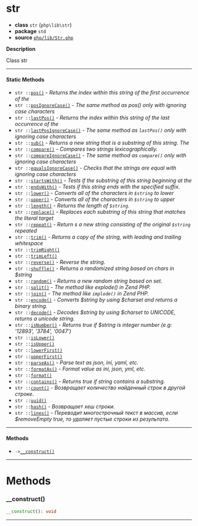 # str

- **class** `str` (`php\lib\str`)
- **package** `std`
- **source** [`php/lib/Str.php`](./src/main/resources/JPHP-INF/sdk/php/lib/Str.php)

**Description**

Class str

---

#### Static Methods

- `str ::`[`pos()`](#method-pos) - _Returns the index within this string of the first occurrence of the_
- `str ::`[`posIgnoreCase()`](#method-posignorecase) - _The same method as pos() only with ignoring case characters_
- `str ::`[`lastPos()`](#method-lastpos) - _Returns the index within this string of the last occurrence of the_
- `str ::`[`lastPosIgnoreCase()`](#method-lastposignorecase) - _The same method as ``lastPos()`` only with ignoring case characters_
- `str ::`[`sub()`](#method-sub) - _Returns a new string that is a substring of this string. The_
- `str ::`[`compare()`](#method-compare) - _Compares two strings lexicographically._
- `str ::`[`compareIgnoreCase()`](#method-compareignorecase) - _The same method as ``compare()`` only with ignoring case characters_
- `str ::`[`equalsIgnoreCase()`](#method-equalsignorecase) - _Checks that the strings are equal with ignoring case characters_
- `str ::`[`startsWith()`](#method-startswith) - _Tests if the substring of this string beginning at the_
- `str ::`[`endsWith()`](#method-endswith) - _Tests if this string ends with the specified suffix._
- `str ::`[`lower()`](#method-lower) - _Converts all of the characters in `$string` to lower_
- `str ::`[`upper()`](#method-upper) - _Converts all of the characters in ``$string`` to upper_
- `str ::`[`length()`](#method-length) - _Returns the length of ``$string``._
- `str ::`[`replace()`](#method-replace) - _Replaces each substring of this string that matches the literal target_
- `str ::`[`repeat()`](#method-repeat) - _Return s a new string consisting of the original ``$string`` repeated_
- `str ::`[`trim()`](#method-trim) - _Returns a copy of the string, with leading and trailing whitespace_
- `str ::`[`trimRight()`](#method-trimright)
- `str ::`[`trimLeft()`](#method-trimleft)
- `str ::`[`reverse()`](#method-reverse) - _Reverse the string._
- `str ::`[`shuffle()`](#method-shuffle) - _Returns a randomized string based on chars in $string_
- `str ::`[`random()`](#method-random) - _Returns a new random string based on set._
- `str ::`[`split()`](#method-split) - _The method like explode() in Zend PHP._
- `str ::`[`join()`](#method-join) - _The method like ``implode()`` in Zend PHP._
- `str ::`[`encode()`](#method-encode) - _Converts $string by using $charset and returns a binary string._
- `str ::`[`decode()`](#method-decode) - _Decodes $string by using $charset to UNICODE, returns a unicode string._
- `str ::`[`isNumber()`](#method-isnumber) - _Returns true if $string is integer number (e.g: '12893', '3784', '0047')_
- `str ::`[`isLower()`](#method-islower)
- `str ::`[`isUpper()`](#method-isupper)
- `str ::`[`lowerFirst()`](#method-lowerfirst)
- `str ::`[`upperFirst()`](#method-upperfirst)
- `str ::`[`parseAs()`](#method-parseas) - _Parse text as json, ini, yaml, etc._
- `str ::`[`formatAs()`](#method-formatas) - _Format value as ini, json, yml, etc._
- `str ::`[`format()`](#method-format)
- `str ::`[`contains()`](#method-contains) - _Returns true if string contains a substring._
- `str ::`[`count()`](#method-count) - _Возвращает количество найденный строк в другой строке._
- `str ::`[`uuid()`](#method-uuid)
- `str ::`[`hash()`](#method-hash) - _Возвращает хеш строки._
- `str ::`[`lines()`](#method-lines) - _Переводит многострочный текст в массив, если $removeEmpty true, то удаляет пустые строки из результата._

---

#### Methods

- `->`[`__construct()`](#method-__construct)

---
# Methods

<a name="method-__construct"></a>

### __construct()
```php
__construct(): void
```

---
